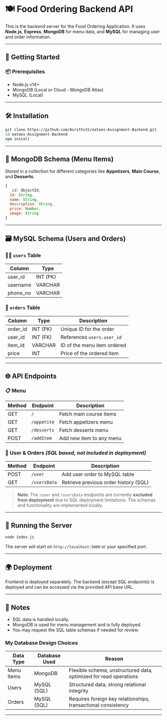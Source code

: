 
# 🍽️ Food Ordering Backend API

This is the backend server for the Food Ordering Application. It uses **Node.js**, **Express**, **MongoDB** for menu data, and **MySQL** for managing user and order information.

---

## 🚀 Getting Started

### 📦 Prerequisites

- Node.js v14+
- MongoDB (Local or Cloud - MongoDB Atlas)
- MySQL (Local)

---

## 🛠️ Installation

```bash
git clone https://github.com/Asriths31/eatoes-Assignment-Backend.git
cd eatoes-Assignment-Backend
npm install
```

---

## 🧩 MongoDB Schema (Menu Items)

Stored in a collection for different categories like **Appetizers**, **Main Course**, and **Desserts**.

```js
{
  _id: ObjectId,
  id: String,
  name: String,
  description: String,
  price: Number,
  image: String
}
```

---

## 🗃️ MySQL Schema (Users and Orders)

### 🧑‍💻 `users` Table

| Column     | Type     |
|------------|----------|
| user_id    | INT (PK) |
| username   | VARCHAR  |
| phone_no   | VARCHAR  |

### 🛒 `orders` Table

| Column     | Type     | Description                          |
|------------|----------|--------------------------------------|
| order_id   | INT (PK) | Unique ID for the order              |
| user_id    | INT (FK) | References `users.user_id`           |
| item_id    | VARCHAR  | ID of the menu item ordered          |
| price      | INT      | Price of the ordered item            |

---

## 🌐 API Endpoints

### 📋 Menu

| Method | Endpoint       | Description                  |
|--------|----------------|------------------------------|
| GET    | `/`            | Fetch main course items      |
| GET    | `/appetite`    | Fetch appetizers menu        |
| GET    | `/desserts`    | Fetch desserts menu          |
| POST   | `/addItem`     | Add new item to any menu     |

### 👤 User & Orders *(SQL based, not included in deployment)*

| Method | Endpoint       | Description                              |
|--------|----------------|------------------------------------------|
| POST   | `/user`        | Add user order to MySQL table            |
| GET    | `/usersData`   | Retrieve previous order history (SQL)    |

> **Note**: The `/user` and `/usersData` endpoints are currently **excluded from deployment** due to SQL deployment limitations. The schemas and functionality are implemented locally.

---

## 🧪 Running the Server

```bash
node index.js
```

The server will start on `http://localhost:5000` or your specified port.

---

## 🌍 Deployment

Frontend is deployed separately. The backend (except SQL endpoints) is deployed and can be accessed via the provided API base URL.

---

## 📌 Notes

- SQL data is handled locally.
- MongoDB is used for menu management and is fully deployed.
- You may request the SQL table schemas if needed for review.
  
### My Database Design Choices

| Data Type       | Database Used | Reason                                                             |
|------------------|----------------|--------------------------------------------------------------------|
| Menu Items       | MongoDB        | Flexible schema, unstructured data, optimized for read operations |
| Users            | MySQL (SQL)    | Structured data, strong relational integrity                      |
| Orders           | MySQL (SQL)    | Requires foreign key relationships, transactional consistency     |



---

